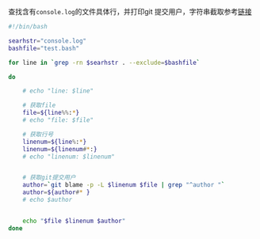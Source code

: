 

查找含有`console.log`的文件具体行，并打印git 提交用户，字符串截取参考[链接](http://c.biancheng.net/view/1120.html)

```bash title="test.bash"
#!/bin/bash

searhstr="console.log"
bashfile="test.bash"

for line in `grep -rn $searhstr . --exclude=$bashfile`

do

    # echo "line: $line"

    # 获取file
    file=${line%%:*}
    # echo "file: $file"

    # 获取行号
    linenum=${line%:*}
    linenum=${linenum#*:}
    # echo "linenum: $linenum"


    # 获取git提交用户
    author=`git blame -p -L $linenum $file | grep "^author "`
    author=${author#* }
    # echo $author


    echo "$file $linenum $author"
done

```

